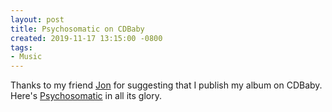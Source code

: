 ```yaml
---
layout: post
title: Psychosomatic on CDBaby
created: 2019-11-17 13:15:00 -0800
tags:
- Music
---
```

Thanks to my friend [Jon][jon-cdbaby] for suggesting that I publish my album on CDBaby. Here's [Psychosomatic][psychosomatic-cdbaby] in all its glory.

[jon-cdbaby]: https://store.cdbaby.com/cd/jonathankershaw
[psychosomatic-cdbaby]: https://store.cdbaby.com/cd/richardcook?_ga=2.93297757.1510697870.1574025266-161810514.1574025266
